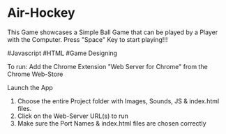 # Air-Hockey
This Game showcases a Simple Ball Game that can be played by a Player with the Computer. Press "Space" Key to start playing!!!

#Javascript #HTML #Game Designing

To run:
Add the Chrome Extension "Web Server for Chrome" from the Chrome Web-Store

Launch the App
1. Choose the entire Project folder with Images, Sounds, JS & index.html files.
2. Click on the Web-Server URL(s) to run
3. Make sure the Port Names & index.html files are chosen correctly
